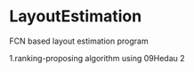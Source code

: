 # LayoutEstimation
FCN based layout estimation program

1.ranking-proposing algorithm using 09Hedau
2
